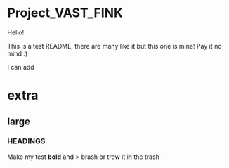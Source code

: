 # Project_VAST_FINK

Hello!

This is a test README, there are many like it but this one is mine! Pay it no mind :)

I can add 
# extra
## large
### HEADINGS

Make my test **bold** and > brash
or trow it in the trash
